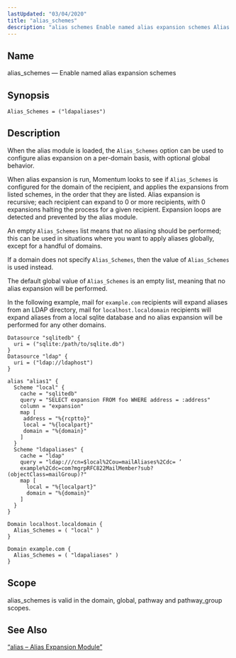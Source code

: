 ```yaml
---
lastUpdated: "03/04/2020"
title: "alias_schemes"
description: "alias schemes Enable named alias expansion schemes Alias Schemes ldapaliases When the alias module is loaded the Alias Schemes option can be used to configure alias expansion on a per domain basis with optional global behavior When alias expansion is run Momentum looks to see if Alias Schemes is configured..."
---
```


<a name="conf.ref.alias_schemes"></a> 
## Name

alias_schemes — Enable named alias expansion schemes

## Synopsis

`Alias_Schemes = ("ldapaliases")`

<a name="idp7432256"></a> 
## Description

When the alias module is loaded, the `Alias_Schemes` option can be used to configure alias expansion on a per-domain basis, with optional global behavior.

When alias expansion is run, Momentum looks to see if `Alias_Schemes` is configured for the domain of the recipient, and applies the expansions from listed schemes, in the order that they are listed. Alias expansion is recursive; each recipient can expand to 0 or more recipients, with 0 expansions halting the process for a given recipient. Expansion loops are detected and prevented by the alias module.

An empty `Alias_Schemes` list means that no aliasing should be performed; this can be used in situations where you want to apply aliases globally, except for a handful of domains.

If a domain does not specify `Alias_Schemes`, then the value of `Alias_Schemes` is used instead.

The default global value of `Alias_Schemes` is an empty list, meaning that no alias expansion will be performed.

In the following example, mail for `example.com` recipients will expand aliases from an LDAP directory, mail for `localhost.localdomain` recipients will expand aliases from a local sqlite database and no alias expansion will be performed for any other domains.

<a name="example.alias_schemes.3"></a> 


```
Datasource "sqlitedb" {
  uri = ("sqlite:/path/to/sqlite.db")
}
Datasource "ldap" {
  uri = ("ldap://ldaphost")
}

alias "alias1" {
  Scheme "local" {
    cache = "sqlitedb"
    query = "SELECT expansion FROM foo WHERE address = :address"
    column = "expansion"
    map [
     address = "%{rcptto}"
     local = "%{localpart}"
     domain = "%{domain}"
    ]
  }
  Scheme "ldapaliases" {
    cache = "ldap"
    query = "ldap:///cn=$local%2Cou=mailAliases%2Cdc= ’
    example%2Cdc=com?mgrpRFC822MailMember?sub?(objectClass=mailGroup)?"
    map [
      local = "%{localpart}"
      domain = "%{domain}"
    ]
  }
}

Domain localhost.localdomain {
  Alias_Schemes = ( "local" )
}

Domain example.com {
  Alias_Schemes = ( "ldapaliases" )
}
```

<a name="idp7444928"></a> 
## Scope

alias_schemes is valid in the domain, global, pathway and pathway_group scopes.

<a name="idp7446608"></a> 
## See Also

[“alias – Alias Expansion Module”](/momentum/3/3-reference/3-reference-modules-alias)